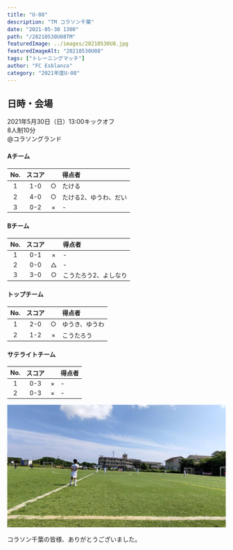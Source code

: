 ```yaml
---
title: "U-08"
description: "TM コラソン千葉"
date: "2021-05-30 1300"
path: "/20210530U08TM"
featuredImage: ../images/20210530U8.jpg
featuredImageAlt: "20210530U08"
tags: ["トレーニングマッチ"]
author: "FC Esblanco"
category: "2021年度U-08"
---
```


## 日時・会場

2021年5月30日（日）13:00キックオフ  
8人制10分  
@コラソングランド

#### Aチーム

| No.| スコア |   | 得点者  |
|:--:|:------:|:-:|:--------|
| 1  | 1-0       | ○ |たける  |
| 2  | 4-0       | ○|たける2、ゆうわ、だい|
| 3  | 0-2       | ×  |-               |

#### Bチーム

| No.| スコア |   | 得点者  |
|:--:|:------:|:-:|:--------|
| 1  | 0-1       | ×|- |
| 2  | 0-0       | △|- |
| 3  | 3-0       | ○ |こうたろう2、よしなり|

#### トップチーム

| No.| スコア |   | 得点者  |
|:--:|:------:|:-:|:--------|
| 1  | 2-0    | ○ |ゆうき、ゆうわ  |
| 2  | 1-2    | × |こうたろう|

#### サテライトチーム

| No.| スコア |   | 得点者  |
|:--:|:------:|:-:|:--------|
| 1  | 0-3    | × |-  |
| 2  | 0-3    | × |-  |

![20210530U08](../images/20210530U8b.jpg "コラソン千葉")

<script src="https://adm.shinobi.jp/s/f9835040bccb6582c56df68b8f5ecca7"></script>


コラソン千葉の皆様、ありがとうございました。
